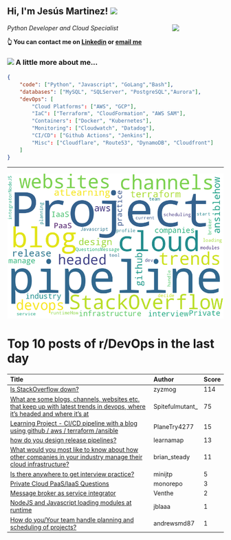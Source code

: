 <!--
**jmartinezl/jmartinezl** is a ✨ _special_ ✨ repository because its `README.md` (this file) appears on your GitHub profile.

Here are some ideas to get you started:

- 🔭 I’m currently working on ...
- 🌱 I’m currently learning ...
- 👯 I’m looking to collaborate on ...
- 🤔 I’m looking for help with ...
- 💬 Ask me about ...
- 📫 How to reach me: ...
- 😄 Pronouns: ...
- ⚡ Fun fact: ...
-->

<h2>Hi, I'm Jesús Martinez! <img src="https://media.giphy.com/media/WUlplcMpOCEmTGBtBW/giphy.gif" width="30"> </h2>
<img align='right' src="https://media.giphy.com/media/NytMLKyiaIh6VH9SPm/giphy.gif" width="120">
<p><em>Python Developer and Cloud Specialist
</em></p>

**👆 You can contact me on [Linkedin](https://www.linkedin.com/in/jes%C3%BAs-martinez-2b7b10104/) or [email me](mailto:jesus.mtz.lorenzo@gmail.com)**

### <img src="https://media.giphy.com/media/VgCDAzcKvsR6OM0uWg/giphy.gif" width="50"> A little more about me...  

```json
{
    "code": ["Python", "Javascript", "GoLang","Bash"],
    "databases": ["MySQL", "SQLServer", "PostgreSQL","Aurora"],
    "devOps": [
        "Cloud Platforms": ["AWS", "GCP"],
        "IaC": ["Terraform", "CloudFormation", "AWS SAM"],
        "Containers": ["Docker", "Kubernetes"],
        "Monitoring": ["Cloudwatch", "Datadog"],
        "CI/CD": ["Github Actions", "Jenkins"],
        "Misc": ["Cloudflare", "Route53", "DynamoDB", "Cloudfront"]
    ]
}
```
---

![Wordcloud](./cloud.png)

# Top 10 posts of r/DevOps in the last day

| Title | Author | Score |
|:---|:---|:---|
| [Is StackOverflow down?](https://www.reddit.com/r/devops/comments/wb6eb9/is_stackoverflow_down/) | zyzmog | 114 |
| [What are some blogs, channels, websites etc. that keep up with latest trends in devops, where it’s headed and where it’s at](https://www.reddit.com/r/devops/comments/wb3mrg/what_are_some_blogs_channels_websites_etc_that/) | Spitefulmutant_ | 75 |
| [Learning Project - CI/CD pipeline with a blog using github / aws / terraform /ansible](https://www.reddit.com/r/devops/comments/wbonks/learning_project_cicd_pipeline_with_a_blog_using/) | PlaneTry4277 | 15 |
| [how do you design release pipelines?](https://www.reddit.com/r/devops/comments/wbiwxk/how_do_you_design_release_pipelines/) | learnamap | 13 |
| [What would you most like to know about how other companies in your industry manage their cloud infrastructure?](https://www.reddit.com/r/devops/comments/wb5cb2/what_would_you_most_like_to_know_about_how_other/) | brian_steady | 11 |
| [Is there anywhere to get interview practice?](https://www.reddit.com/r/devops/comments/wbb9z6/is_there_anywhere_to_get_interview_practice/) | minijtp | 5 |
| [Private Cloud PaaS/IaaS Questions](https://www.reddit.com/r/devops/comments/wbow4e/private_cloud_paasiaas_questions/) | monorepo | 3 |
| [Message broker as service integrator](https://www.reddit.com/r/devops/comments/wbr5m9/message_broker_as_service_integrator/) | Venthe | 2 |
| [NodeJS and Javascript loading modules at runtime](https://www.reddit.com/r/devops/comments/wb4qs5/nodejs_and_javascript_loading_modules_at_runtime/) | jblaaa | 1 |
| [How do you/Your team handle planning and scheduling of projects?](https://www.reddit.com/r/devops/comments/wbcri2/how_do_youyour_team_handle_planning_and/) | andrewsmd87 | 1 |
